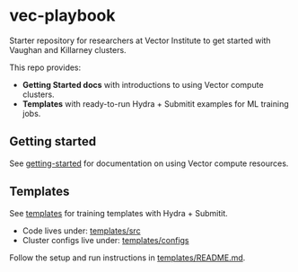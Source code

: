 # vec-playbook

Starter repository for researchers at Vector Institute to get started with Vaughan and Killarney clusters.

This repo provides:
- **Getting Started docs** with introductions to using Vector compute clusters.
- **Templates** with ready-to-run Hydra + Submitit examples for ML training jobs.


## Getting started

See [getting-started](./getting-started) for documentation on using Vector compute resources.

## Templates

See [templates](./templates) for training templates with Hydra + Submitit.

- Code lives under: [templates/src](./templates/src)
- Cluster configs live under: [templates/configs](./templates/configs)

Follow the setup and run instructions in [templates/README.md](./templates/README.md).
